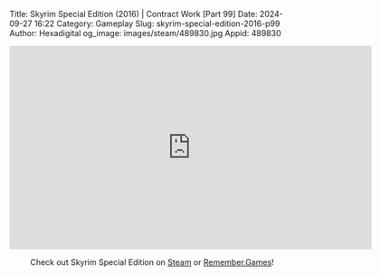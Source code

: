 Title: Skyrim Special Edition (2016) | Contract Work [Part 99]
Date: 2024-09-27 16:22
Category: Gameplay
Slug: skyrim-special-edition-2016-p99
Author: Hexadigital
og_image: images/steam/489830.jpg
Appid: 489830

<center><iframe src="https://www.youtube.com/embed/4WloKUttQ8g?feature=oembed" allow="accelerometer; autoplay; encrypted-media; gyroscope; picture-in-picture" width="640" height="360" frameborder="0"></iframe>

Check out Skyrim Special Edition on [Steam](https://store.steampowered.com/app/489830/?curator_clanid=34633900) or [Remember.Games](https://remember.games/game/164/the-elder-scrolls-v-skyrim-special-edition/)!</center>